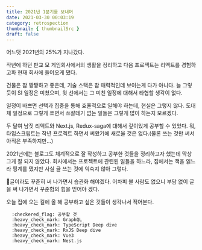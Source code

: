 ```yaml
---
title: 2021년 1분기를 보내며
date: 2021-03-30 00:03:19
category: retrospection
thumbnail: { thumbnailSrc }
draft: false
---
```

어느덧 2021년의 25%가 지나갔다. 

작년에 하던 판교 모 게임회사에서의 생활을 정리하고 다음 프로젝트는 리액트를 경험하고파 현재 회사에 들어오게 됐다. 

건물은 참 짱짱하고 좋은데, 기술 스택은 참 매력적인데 보이는게 다가 아니다. 늘 그렇듯이 SI 일정은 미쳤으며, 윗 선에서는 그 미친 일정에 대해서 타협할 생각이 없다.

일정이 바쁘면 선택과 집중을 통해 효율적으로 일해야 하는데, 현실은 그렇지 않다. 도대체 일정으로 그렇게 쪼면서 쓰잘데기 없는 일들은 그렇게 많이 하는지 모르겠다.

두 달여 남짓 리액트와 Next.js, Redux-saga에 대해서 깊이있게 공부할 수 있었다. 뭐, 타입스크립트는 작년 프로젝트 하면서 써왔기에 새로울 것은 없다.(물론 쓰는 것만 써서 아직은 부족하지만...) 

2021년에는 블로그도 체계적으로 잘 작성하고 공부한 것들을 정리하고자 했는데 막상 그게 잘 되지 않았다. 회사에서는 프로젝트에 관련된 일들을 하느라, 집에서는 책을 읽느라 핑계를 댔지만 사실 글 쓰는 것에 익숙지 않아 그렇다.

:poop:글이라도 꾸준히 써 나가면서 습관화 해야겠다. 어차피 볼 사람도 없으니 부담 없이 글을 써 나가면서 꾸준함의 힘을 믿어야 겠다.

오늘 집에 오는 길에 올 해 공부하고 싶은 것들이 생각나서 적어본다.

```
  :checkered_flag: 공부할 것  
  :heavy_check_mark: GraphQL  
  :heavy_check_mark: TypeScript Deep dive  
  :heavy_check_mark: RxJS Deep dive  
  :heavy_check_mark: Vue3  
  :heavy_check_mark: Nest.js  
```


